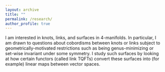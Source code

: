 ```yaml
---
layout: archive
title: ""
permalink: /research/
author_profile: true
---
```


I am interested in knots, links, and surfaces in 4-manifolds. 
In particular, I am drawn to questions about cobordisms between knots or links subject to geometrically-motivated restrictions such as being genus-minimizing or set-wise invariant under some symmetry. I study such surfaces by looking at how certain functors (called link TQFTs) convert these surfaces into (for example) linear maps between vector spaces. 

